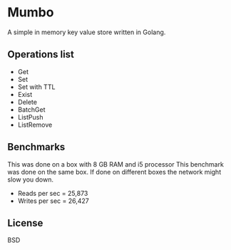 # Mumbo

A simple in memory key value store written in Golang.

## Operations list

 - Get
 - Set
 - Set with TTL
 - Exist
 - Delete
 - BatchGet
 - ListPush
 - ListRemove

## Benchmarks
This was done on a box with 8 GB RAM and i5 processor
This benchmark was done on the same box. If done on different boxes the network
might slow you down.

 -  Reads per sec =  25,873
 -  Writes per sec = 26,427

## License
BSD